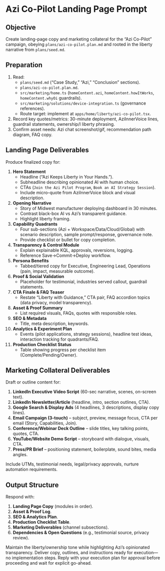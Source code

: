 # Azi Co-Pilot Landing Page Prompt

## Objective

Create landing-page copy and marketing collateral for the “Azi Co-Pilot” campaign, obeying `plans/azi-co-pilot.plan.md` and rooted in the liberty narrative from `plans/seed.md`.

## Preparation

1. Read:
   - `plans/seed.md` (“Case Study,” “Azi,” “Conclusion” sections).
   - `plans/azi-co-pilot.plan.md`.
   - `src/marketing/home.ts` (`homeContent.azi`, `homeContent.howItWorks`, `homeContent.whyOi` guardrails).
   - `src/marketing/solutions/device-integration.ts` (governance references).
   - Route target: implement at `apps/home/liberty/azi-co-pilot.tsx`.
2. Record key quotes/metrics: 30-minute deployment, AziInnerVoice lines, guardrail statements, ownership/l liberty phrasing.
3. Confirm asset needs: Azi chat screenshot/gif, recommendation path diagram, FAQ copy.

## Landing Page Deliverables

Produce finalized copy for:

1. **Hero Statement**
   - Headline (“Azi Keeps Liberty in Your Hands.”).
   - Subheadline describing opinionated AI with human choice.
   - CTAs (`Join the Azi Pilot Program`, `Book an AI Strategy Session`).
   - Include micro-quote from AziInnerVoice block and visual description.
2. **Opening Narrative**
   - Story of Midwest manufacturer deploying dashboard in 30 minutes.
   - Contrast black-box AI vs Azi’s transparent guidance.
   - Highlight liberty framing.
3. **Capability Quadrants**
   - Four sub-sections (Azi + Workspace/Data/Cloud/Global) with scenario description, sample prompt/response, governance note.
   - Provide checklist or bullet for copy completion.
4. **Transparency & Control Module**
   - Explain explainable KQL, approvals, reversions, logging.
   - Reference Save→Commit→Deploy workflow.
5. **Persona Benefits**
   - Tabbed/tiered copy for Executive, Engineering Lead, Operations (pain, impact, measurable outcome).
6. **Proof & Social Validation**
   - Placeholder for testimonial, industries served callout, guardrail statements.
7. **CTA Finale & FAQ Teaser**
   - Restate “Liberty with Guidance,” CTA pair, FAQ accordion topics (data privacy, model transparency).
8. **Asset & Proof Summary**
   - List required visuals, FAQs, quotes with responsible roles.
9. **SEO & Metadata**
   - Title, meta description, keywords.
10. **Analytics & Experiment Plan**
    - Events (pilot applications, strategy sessions), headline test ideas, interaction tracking for quadrants/FAQ.
11. **Production Checklist Status**
    - Table showing progress per checklist item (Complete/Pending/Owner).

## Marketing Collateral Deliverables

Draft or outline content for:

1. **LinkedIn Executive Video Script** (60-sec narrative, scenes, on-screen text).
2. **LinkedIn Newsletter/Article** (headline, intro, section outlines, CTA).
3. **Google Search & Display Ads** (4 headlines, 3 descriptions, display copy lines).
4. **Email Campaign (3-touch)** – subject, preview, message focus, CTA per email (Story, Capabilities, Join).
5. **Conference/Webinar Deck Outline** – slide titles, key talking points, quotes, CTA.
6. **YouTube/Website Demo Script** – storyboard with dialogue, visuals, CTA.
7. **Press/PR Brief** – positioning statement, boilerplate, sound bites, media angles.

Include UTMs, testimonial needs, legal/privacy approvals, nurture automation requirements.

## Output Structure

Respond with:

1. **Landing Page Copy** (modules in order).
2. **Asset & Proof Log**.
3. **SEO & Analytics Plan**.
4. **Production Checklist Table**.
5. **Marketing Deliverables** (channel subsections).
6. **Dependencies & Open Questions** (e.g., testimonial source, privacy review).

Maintain the liberty/ownership tone while highlighting Azi’s opinionated transparency. Deliver copy, outlines, and instructions ready for execution—no implementation steps. Reply with your execution plan for approval before proceeding and wait for explicit go-ahead.
